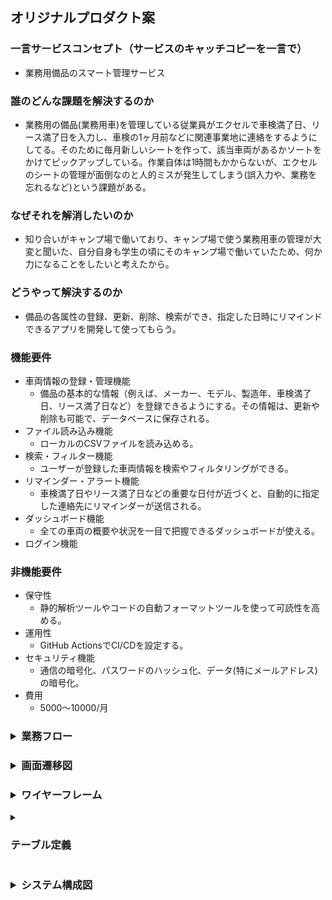 ## オリジナルプロダクト案
### 一言サービスコンセプト（サービスのキャッチコピーを一言で）
- 業務用備品のスマート管理サービス
### 誰のどんな課題を解決するのか
- 業務用の備品(業務用車)を管理している従業員がエクセルで車検満了日、リース満了日を入力し、車検の1ヶ月前などに関連事業地に連絡をするようにしてる。そのために毎月新しいシートを作って、該当車両があるかソートをかけてピックアップしている。作業自体は1時間もかからないが、エクセルのシートの管理が面倒なのと人的ミスが発生してしまう(誤入力や、業務を忘れるなど)という課題がある。
### なぜそれを解消したいのか
- 知り合いがキャンプ場で働いており、キャンプ場で使う業務用車の管理が大変と聞いた、自分自身も学生の頃にそのキャンプ場で働いていたため、何か力になることをしたいと考えたから。
### どうやって解決するのか
- 備品の各属性の登録、更新、削除、検索ができ、指定した日時にリマインドできるアプリを開発して使ってもらう。
### 機能要件
- 車両情報の登録・管理機能
    - 備品の基本的な情報（例えば、メーカー、モデル、製造年、車検満了日、リース満了日など）を登録できるようにする。その情報は、更新や削除も可能で、データベースに保存される。
- ファイル読み込み機能
    - ローカルのCSVファイルを読み込める。
- 検索・フィルター機能
    - ユーザーが登録した車両情報を検索やフィルタリングができる。
- リマインダー・アラート機能
    - 車検満了日やリース満了日などの重要な日付が近づくと、自動的に指定した連絡先にリマインダーが送信される。
- ダッシュボード機能
    - 全ての車両の概要や状況を一目で把握できるダッシュボードが使える。
- ログイン機能
### 非機能要件
- 保守性
    - 静的解析ツールやコードの自動フォーマットツールを使って可読性を高める。
- 運用性
    - GitHub ActionsでCI/CDを設定する。
- セキュリティ機能
    - 通信の暗号化、パスワードのハッシュ化、データ(特にメールアドレス)の暗号化。
- 費用
    - 5000〜10000/月

<h3>
<details>
<summary>業務フロー</summary>
<img src="img/%E6%A5%AD%E5%8B%99%E3%83%95%E3%83%AD%E3%83%BC.png" width="900">
</details>
</h3>

<h3>
<details>
<summary>画面遷移図</summary>
<img src="img/%E7%94%BB%E9%9D%A2%E9%81%B7%E7%A7%BB%E5%9B%B3.png" width="900">
</details>
</h3>

<h3>
<details>
<summary>ワイヤーフレーム</summary>
<img src="img/%E3%83%AF%E3%82%A4%E3%83%A4%E3%83%BC%E3%83%95%E3%83%AC%E3%83%BC%E3%83%A0.png" width="900">
</details>
</h3>

<details>
<summary><h3>テーブル定義</h3></summary>
車両テーブル（Vehicles）

| カラム名      | データ型       | NULL | キー | 初期値 | AUTO INCREMENT | 説明 |
| ------------- | -----------|--|--|--|--|----------------------------- |
| vehicle_id    | Integer    ||主キー||YES||
| make          | String     ||||| 車両のメーカー名             |
| model         | String     ||||| 車両のモデル名              |
| year          | Integer    ||||| 車両の製造年                |
| license_plate | String     ||||| ナンバープレート番号        |
| lease_expiry  | Date       |YES|||| リースの満了日              |
| inspection_due| Date       |YES|||| 次の車検日 |

ユーザーテーブル（Users）

| カラム名      | データ型       | NULL | キー | 初期値 | AUTO INCREMENT | 説明 |
| ------------- | -----------|--|--|--|--|----------------------------- |
| user_id      | Integer        ||主キー||YES||
| name         | String         ||||| ユーザー名                  |
| email        | String         ||||| メールアドレス              |
| password     | String         ||||| パスワード（ハッシュ化済み） |

通知テーブル（Notifications）

| カラム名      | データ型       | NULL | キー | 初期値 | AUTO INCREMENT | 説明 |
| ------------- | -----------|--|--|--|--|----------------------------- |
| notification_id | Integer        ||主キー||YES||
| user_id         | Integer   ||外部キー|||通知を受け取るユーザーID   |
| vehicle_id      | Integer    ||外部キー|||通知に関連する車両ID       |
| date            | Date       |||||通知を送る日                |
</details>

<h3>
<details>
<summary> システム構成図 </summary>
<img src="img/VehicleMinders.png" width="900">
</details>
</h3>